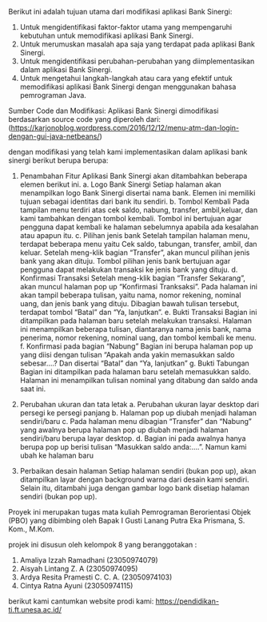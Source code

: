
Berikut ini adalah tujuan utama dari modifikasi aplikasi Bank Sinergi:

1.	Untuk mengidentifikasi faktor-faktor utama yang mempengaruhi kebutuhan untuk memodifikasi aplikasi Bank Sinergi.
2.	Untuk merumuskan masalah apa saja yang terdapat pada aplikasi Bank Sinergi.
3.	Untuk mengidentifikasi perubahan-perubahan yang diimplementasikan dalam aplikasi Bank Sinergi.
4.	Untuk mengetahui langkah-langkah atau cara yang efektif untuk memodifikasi aplikasi Bank Sinergi dengan menggunakan bahasa pemrograman Java.
 
Sumber Code dan Modifikasi:
Aplikasi Bank Sinergi dimodifikasi berdasarkan source code yang diperoleh dari:
(https://karjonoblog.wordpress.com/2016/12/12/menu-atm-dan-login-dengan-gui-java-netbeans/)

dengan modifikasi yang telah kami implementasikan dalam aplikasi bank sinergi berikut berupa berupa:
1.	Penambahan Fitur 
Aplikasi Bank Sinergi akan ditambahkan beberapa elemen berikut ini.
a.	Logo Bank Sinergi
Setiap halaman akan menampilkan logo Bank Sinergi disertai nama bank. Elemen ini memiliki tujuan sebagai identitas dari bank itu sendiri.
b.	Tombol Kembali
Pada tampilan menu terdiri atas cek saldo, nabung, transfer, ambil,keluar, dan kami tambahkan dengan tombol kembali. Tombol ini bertujuan agar pengguna dapat kembali ke halaman sebelumnya apabila ada kesalahan atau apapun itu. 
c.	Pilihan jenis bank
Setelah tampilan halaman menu, terdapat beberapa menu yaitu 
Cek saldo, tabungan, transfer, ambil, dan keluar. Setelah meng-klik bagian “Transfer”, akan muncul pilihan jenis bank yang akan dituju. Tombol pilihan jenis bank bertujuan agar pengguna dapat melakukan transaksi ke jenis bank yang dituju. 
d.	Konfirmasi Transaksi
Setelah meng-klik bagian “Transfer Sekarang”, akan muncul halaman pop up “Konfirmasi Tranksaksi”. Pada halaman ini akan tampil beberapa tulisan, yaitu nama, nomor rekening, nominal uang, dan jenis bank yang dituju. Dibagian bawah tulisan tersebut, terdapat tombol “Batal” dan “Ya, lanjutkan”. 
e.	Bukti Transaksi
Bagian ini ditampilkan pada halaman baru setelah melakukan transaksi. Halaman ini menampilkan beberapa tulisan, diantaranya nama jenis bank, nama penerima, nomor rekening, nominal uang, dan tombol kembali ke menu.
f.	Konfirmasi pada bagian “Nabung”
Bagian ini berupa halaman pop up yang diisi dengan tulisan “Apakah anda yakin memasukkan saldo sebesar….? Dan disertai “Batal” dan “Ya, lanjutkan”
g.	Bukti Tabungan
Bagian ini ditampilkan pada halaman baru setelah memasukkan saldo. Halaman ini menampilkan tulisan nominal yang ditabung dan saldo anda saat ini.

2.	Perubahan ukuran dan tata letak 
a.	Perubahan ukuran layar desktop dari persegi ke persegi panjang
b.	Halaman pop up diubah menjadi halaman sendiri/baru
c.	Pada halaman menu dibagian “Transfer” dan “Nabung” yang awalnya berupa halaman pop up diubah menjadi halaman sendiri/baru berupa layar desktop.
d.	Bagian ini pada awalnya hanya berupa pop up berisi tulisan “Masukkan saldo anda:….”. Namun kami ubah ke halaman baru

3.	Perbaikan desain halaman
Setiap halaman sendiri (bukan pop up), akan ditampilkan layar dengan background warna dari desain kami sendiri. Selain itu, ditambahi juga dengan gambar logo bank disetiap halaman sendiri (bukan pop up).

Proyek ini merupakan tugas mata kuliah Pemrograman Berorientasi Objek (PBO) yang dibimbing oleh Bapak I Gusti Lanang Putra Eka Prismana, S. Kom., M.Kom.

projek ini disusun oleh kelompok 8  yang beranggotakan :
1.	Amaliya Izzah Ramadhani 	(23050974079)
2.	Aisyah Lintang Z. A 			(23050974095)
3.	Ardya Resita Pramesti C. C. A. 	(23050974103)
4.	Cintya Ratna Ayuni 			(23050974115)

berikut kami cantumkan website prodi kami:
https://pendidikan-ti.ft.unesa.ac.id/
